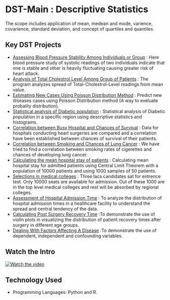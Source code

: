 # DST-Main : Descriptive Statistics
The scope includes application of mean, medean and mode, varience, covarience, standard deviation, and concept of quartiles and quantiles.

## Key DST Projects
- [Assessing Blood Pressure Stability Among Individuals or Group](https://github.com/fromsantanu/Project1-STM-Blood-Pressure-Stability)  : Here blood pressure study of systolic readings of two individuals indicate that one is stable and other is heavily fluctuating causing greater risk of heart attack.
- [Analysis of Total Cholestrol Level Among Group of Patients](https://github.com/fromsantanu/Project2-STM-Analysis-of-Total-Cholestrol-Level)  : The program analyzes spread of Total-Cholestrol-Level readings from mean value. 
- [Estimating New Cases Using Poisson Distribution Method](https://github.com/fromsantanu/Project3-STM-New-Cases-Estimation-Using-Poisson-Distribution)  : Predict new diseases cases using Poisson Distribution method (A way to eveluate probality distribution).
- [Statistical analysis of Diabetic population](https://github.com/fromsantanu/Project4-STM-Analysis-of-High-Blood-Sugar-Population)  : Statistical analysis of Diabetic population in a specific region using descriptive statistics and histograms.
- [Correlation between Busy Hospital and Chances of Survival](https://github.com/fromsantanu/Project5-STM-Busy-Hospital-Vs-Heart-Survival-Rates)  : Data for hospitals conducting heart surgeries are compared and a correlation have been established between chances of survival of their patients.
- [Correlation between Smoking and Chances of Lung Cancer](https://github.com/fromsantanu/Project6-STM-The-Relation-Between-Smoking-And-Lung-Cancer)  : We have tried to find a correlation between smoking rates of cigerettes and chances of developing lung cancer.
- [Calculating the mean hospital stay of patients](https://github.com/fromsantanu/Project7-STM-Calculating-Mean-Hospital-Stay)  : Calculating mean hospital stay for admitted patients using Central Limit Theorem with a population of 10000 patients and using 1000 samples of 50 patients.
- [Selections in medical colleges](https://github.com/fromsantanu/Project8-STM-Selection-In-Medical-Colleges)  : Three lacs candidates sat for entrence test. Only 10000 seats are available for admission. Out of these 1000 are in the top level medical colleges and rest will be absorbed by regional colleges.
- [Assessment of Hospital Admission Time](https://github.com/fromsantanu/Project9-STM-Hospital-Admission-Time)  : To analyze the distribution of hospital admission times in a healthcare facility to understand the spread and central tendency of the data.
- [Calculating Post Surgery Recovery Time](https://github.com/fromsantanu/Project10-STM-Post-Surgery-Recovery-Time)  :To demonstrate the use of violin plots in visualizing the distribution of patient recovery times after surgery in different age groups.
- [Dealing With Factors Affecting A Disease](https://github.com/fromsantanu/Project11-Dealing-With-Factors-Affecting-A-Disease)  :To demonstrate the use of dependent, independent and confounding variables.



## Watch the Intro 
[![Watch the video](https://img.youtube.com/vi/tbd/hqdefault.jpg)](https://www.youtube.com/watch?v=tbd)

## Technology Used
- Programming Languages: Python and R.
